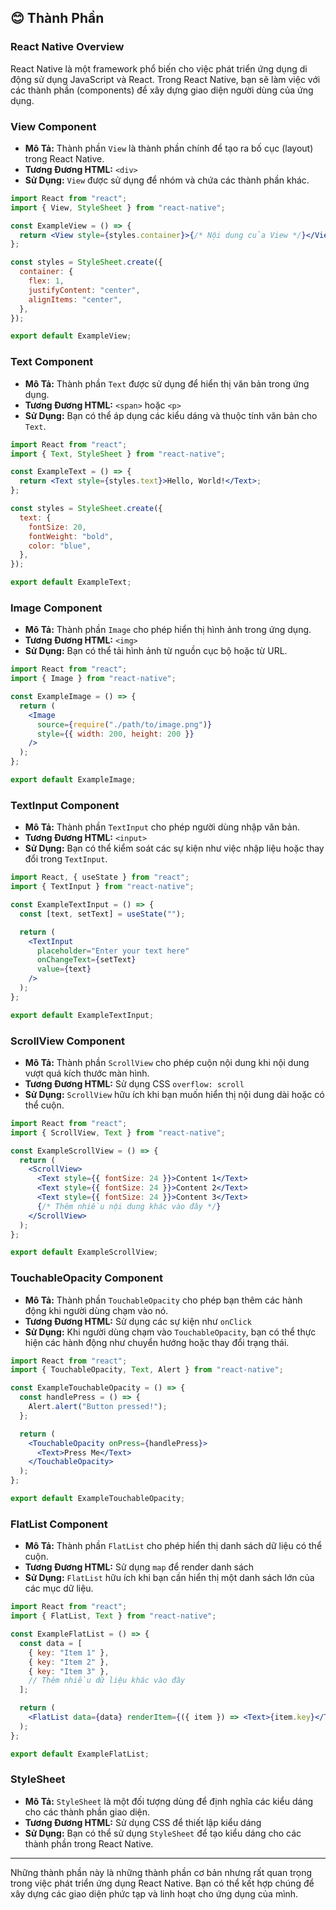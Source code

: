 ## 😊 Thành Phần

### **React Native Overview**

React Native là một framework phổ biến cho việc phát triển ứng dụng di động sử dụng JavaScript và React. Trong React Native, bạn sẽ làm việc với các thành phần (components) để xây dựng giao diện người dùng của ứng dụng.

### **View Component**

- **Mô Tả:** Thành phần `View` là thành phần chính để tạo ra bố cục (layout) trong React Native.
- **Tương Đương HTML:** `<div>`
- **Sử Dụng:** `View` được sử dụng để nhóm và chứa các thành phần khác.

```jsx
import React from "react";
import { View, StyleSheet } from "react-native";

const ExampleView = () => {
  return <View style={styles.container}>{/* Nội dung của View */}</View>;
};

const styles = StyleSheet.create({
  container: {
    flex: 1,
    justifyContent: "center",
    alignItems: "center",
  },
});

export default ExampleView;
```

### **Text Component**

- **Mô Tả:** Thành phần `Text` được sử dụng để hiển thị văn bản trong ứng dụng.
- **Tương Đương HTML:** `<span>` hoặc `<p>`
- **Sử Dụng:** Bạn có thể áp dụng các kiểu dáng và thuộc tính văn bản cho `Text`.

```jsx
import React from "react";
import { Text, StyleSheet } from "react-native";

const ExampleText = () => {
  return <Text style={styles.text}>Hello, World!</Text>;
};

const styles = StyleSheet.create({
  text: {
    fontSize: 20,
    fontWeight: "bold",
    color: "blue",
  },
});

export default ExampleText;
```

### **Image Component**

- **Mô Tả:** Thành phần `Image` cho phép hiển thị hình ảnh trong ứng dụng.
- **Tương Đương HTML:** `<img>`
- **Sử Dụng:** Bạn có thể tải hình ảnh từ nguồn cục bộ hoặc từ URL.

```jsx
import React from "react";
import { Image } from "react-native";

const ExampleImage = () => {
  return (
    <Image
      source={require("./path/to/image.png")}
      style={{ width: 200, height: 200 }}
    />
  );
};

export default ExampleImage;
```

### **TextInput Component**

- **Mô Tả:** Thành phần `TextInput` cho phép người dùng nhập văn bản.
- **Tương Đương HTML:** `<input>`
- **Sử Dụng:** Bạn có thể kiểm soát các sự kiện như việc nhập liệu hoặc thay đổi trong `TextInput`.

```jsx
import React, { useState } from "react";
import { TextInput } from "react-native";

const ExampleTextInput = () => {
  const [text, setText] = useState("");

  return (
    <TextInput
      placeholder="Enter your text here"
      onChangeText={setText}
      value={text}
    />
  );
};

export default ExampleTextInput;
```

### **ScrollView Component**

- **Mô Tả:** Thành phần `ScrollView` cho phép cuộn nội dung khi nội dung vượt quá kích thước màn hình.
- **Tương Đương HTML:** Sử dụng CSS `overflow: scroll`
- **Sử Dụng:** `ScrollView` hữu ích khi bạn muốn hiển thị nội dung dài hoặc có thể cuộn.

```jsx
import React from "react";
import { ScrollView, Text } from "react-native";

const ExampleScrollView = () => {
  return (
    <ScrollView>
      <Text style={{ fontSize: 24 }}>Content 1</Text>
      <Text style={{ fontSize: 24 }}>Content 2</Text>
      <Text style={{ fontSize: 24 }}>Content 3</Text>
      {/* Thêm nhiều nội dung khác vào đây */}
    </ScrollView>
  );
};

export default ExampleScrollView;
```

### **TouchableOpacity Component**

- **Mô Tả:** Thành phần `TouchableOpacity` cho phép bạn thêm các hành động khi người dùng chạm vào nó.
- **Tương Đương HTML:** Sử dụng các sự kiện như `onClick`
- **Sử Dụng:** Khi người dùng chạm vào `TouchableOpacity`, bạn có thể thực hiện các hành động như chuyển hướng hoặc thay đổi trạng thái.

```jsx
import React from "react";
import { TouchableOpacity, Text, Alert } from "react-native";

const ExampleTouchableOpacity = () => {
  const handlePress = () => {
    Alert.alert("Button pressed!");
  };

  return (
    <TouchableOpacity onPress={handlePress}>
      <Text>Press Me</Text>
    </TouchableOpacity>
  );
};

export default ExampleTouchableOpacity;
```

### **FlatList Component**

- **Mô Tả:** Thành phần `FlatList` cho phép hiển thị danh sách dữ liệu có thể cuộn.
- **Tương Đương HTML:** Sử dụng `map` để render danh sách
- **Sử Dụng:** `FlatList` hữu ích khi bạn cần hiển thị một danh sách lớn của các mục dữ liệu.

```jsx
import React from "react";
import { FlatList, Text } from "react-native";

const ExampleFlatList = () => {
  const data = [
    { key: "Item 1" },
    { key: "Item 2" },
    { key: "Item 3" },
    // Thêm nhiều dữ liệu khác vào đây
  ];

  return (
    <FlatList data={data} renderItem={({ item }) => <Text>{item.key}</Text>} />
  );
};

export default ExampleFlatList;
```

### **StyleSheet**

- **Mô Tả:** `StyleSheet` là một đối tượng dùng để định nghĩa các kiểu dáng cho các thành phần giao diện.
- **Tương Đương HTML:** Sử dụng CSS để thiết lập kiểu dáng
- **Sử Dụng:** Bạn có thể sử dụng `StyleSheet` để tạo kiểu dáng cho các thành phần trong React Native.

---

Những thành phần này là những thành phần cơ bản nhưng rất quan trọng trong việc phát triển ứng dụng React Native. Bạn có thể kết hợp chúng để xây dựng các giao diện phức tạp và linh hoạt cho ứng dụng của mình.
